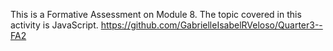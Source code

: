 This is a Formative Assessment on Module 8. 
The topic covered in this activity is JavaScript. 
https://github.com/GabrielleIsabelRVeloso/Quarter3--FA2
